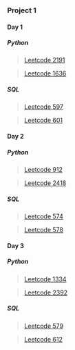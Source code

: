 ### Project 1

#### Day 1
##### Python
> [Leetcode 2191](https://leetcode.com/problems/sort-the-jumbled-numbers/description/)

> [Leetcode 1636](https://leetcode.com/problems/sort-array-by-increasing-frequency/)

##### SQL
> [Leetcode 597](https://leetcode.com/problems/friend-requests-i-overall-acceptance-rate/submissions/)

> [Leetcode 601](https://leetcode.com/problems/human-traffic-of-stadium/)

#### Day 2
##### Python
> [Leetcode 912](https://leetcode.com/problems/sort-an-array/description/)

> [Leetcode 2418](https://leetcode.com/problems/sort-the-people/)

##### SQL
> [Leetcode 574](https://leetcode.com/problems/winning-candidate/description/)

> [Leetcode 578](https://leetcode.com/problems/get-highest-answer-rate-question/)

#### Day 3
##### Python
>[Leetcode 1334](https://leetcode.com/problems/find-the-city-with-the-smallest-number-of-neighbors-at-a-threshold-distance/description/)

>[Leetcode 2392](https://leetcode.com/problems/build-a-matrix-with-conditions/description/)

##### SQL
>[Leetcode 579](https://leetcode.com/problems/find-cumulative-salary-of-an-employee/)

>[Leetcode 612](https://leetcode.com/problems/shortest-distance-in-a-plane/)